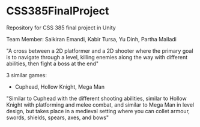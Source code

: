 # CSS385FinalProject
Repository for CSS 385 final project in Unity

Team Member: Saikiran Emandi, Kabir Tursa, Yu Dinh, Partha Malladi

"A cross between a 2D platformer and a 2D shooter where the primary goal is to navigate through a level, 
killing enemies along the way with different abilities, then fight a boss at the end"

3 similar games:
- Cuphead, Hollow Knight, Mega Man

"Similar to Cuphead with the different shooting abilities, similar to Hollow Knight with platforming and melee combat,
and similar to Mega Man in level design, but takes place in a medieval setting where you can collet armour, swords, 
shields, spears, axes, and bows"
